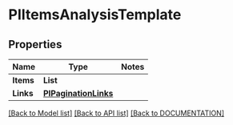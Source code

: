 # PIItemsAnalysisTemplate

## Properties
Name | Type | Notes
------------ | ------------- | -------------
**Items** | **List<PIAnalysisTemplate>**
**Links** | **[**PIPaginationLinks**](../models/PIPaginationLinks.md)**

[[Back to Model list]](../../DOCUMENTATION.md#documentation-for-models) [[Back to API list]](../../DOCUMENTATION.md#documentation-for-api-endpoints) [[Back to DOCUMENTATION]](../../DOCUMENTATION.md)
